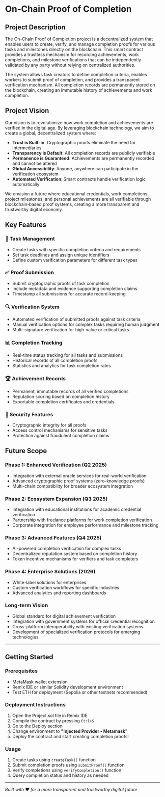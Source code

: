 # On-Chain Proof of Completion

## Project Description

The On-Chain Proof of Completion project is a decentralized system that enables users to create, verify, and manage completion proofs for various tasks and milestones directly on the blockchain. This smart contract provides a trustless mechanism for recording achievements, work completions, and milestone verifications that can be independently validated by any party without relying on centralized authorities.

The system allows task creators to define completion criteria, enables workers to submit proof of completion, and provides a transparent verification mechanism. All completion records are permanently stored on the blockchain, creating an immutable history of achievements and work completion.

## Project Vision

Our vision is to revolutionize how work completion and achievements are verified in the digital age. By leveraging blockchain technology, we aim to create a global, decentralized system where:

- **Trust is Built-in**: Cryptographic proofs eliminate the need for intermediaries
- **Transparency is Default**: All completion records are publicly verifiable
- **Permanence is Guaranteed**: Achievements are permanently recorded and cannot be altered
- **Global Accessibility**: Anyone, anywhere can participate in the verification ecosystem
- **Automated Verification**: Smart contracts handle verification logic automatically

We envision a future where educational credentials, work completions, project milestones, and personal achievements are all verifiable through blockchain-based proof systems, creating a more transparent and trustworthy digital economy.

## Key Features

### 🎯 Task Management
- Create tasks with specific completion criteria and requirements
- Set task deadlines and assign unique identifiers
- Define custom verification parameters for different task types

### ✅ Proof Submission
- Submit cryptographic proofs of task completion
- Include metadata and evidence supporting completion claims
- Timestamp all submissions for accurate record-keeping

### 🔍 Verification System
- Automated verification of submitted proofs against task criteria
- Manual verification options for complex tasks requiring human judgment
- Multi-signature verification for high-value or critical tasks

### 📊 Completion Tracking
- Real-time status tracking for all tasks and submissions
- Historical records of all completion proofs
- Statistics and analytics for task completion rates

### 🏆 Achievement Records
- Permanent, immutable records of all verified completions
- Reputation scoring based on completion history
- Exportable completion certificates and credentials

### 🔐 Security Features
- Cryptographic integrity for all proofs
- Access control mechanisms for sensitive tasks
- Protection against fraudulent completion claims

## Future Scope

### Phase 1: Enhanced Verification (Q2 2025)
- Integration with external oracle services for real-world verification
- Advanced cryptographic proof systems (zero-knowledge proofs)
- Multi-chain compatibility for broader ecosystem integration

### Phase 2: Ecosystem Expansion (Q3 2025)
- Integration with educational institutions for academic credential verification
- Partnership with freelance platforms for work completion verification
- Corporate integration for employee performance and milestone tracking

### Phase 3: Advanced Features (Q4 2025)
- AI-powered completion verification for complex tasks
- Decentralized reputation system based on completion history
- Token incentive mechanisms for verifiers and task completers

### Phase 4: Enterprise Solutions (2026)
- White-label solutions for enterprises
- Custom verification workflows for specific industries
- Advanced analytics and reporting dashboards

### Long-term Vision
- Global standard for digital achievement verification
- Integration with government systems for official credential recognition
- Cross-platform interoperability with existing verification systems
- Development of specialized verification protocols for emerging technologies

---

## Getting Started

### Prerequisites
- MetaMask wallet extension
- Remix IDE or similar Solidity development environment
- Test ETH for deployment (Sepolia or other testnets recommended)

### Deployment Instructions
1. Open the Project.sol file in Remix IDE
2. Compile the contract by pressing `Ctrl+S`
3. Go to the Deploy section
4. Change environment to **"Injected Provider - Metamask"**
5. Deploy the contract and start creating completion proofs!

### Usage
1. Create tasks using `createTask()` function
2. Submit completion proofs using `submitProof()` function  
3. Verify completions using `verifyCompletion()` function
4. Query completion status and history as needed

---

*Built with ❤️ for a more transparent and trustworthy digital future*
